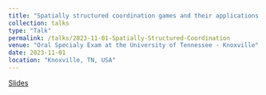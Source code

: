 ```yaml
---
title: "Spatially structured coordination games and their applications in theoretical ecology"
collection: talks
type: "Talk"
permalink: /talks/2023-11-01-Spatially-Structured-Coordination
venue: "Oral Specialy Exam at the University of Tennessee - Knoxville"
date: 2023-11-01
location: "Knoxville, TN, USA"
---
```


[Slides](http://jmcalis.github.io/files/McAlisterOralExam.pdf)
